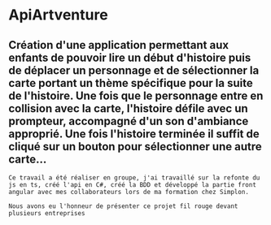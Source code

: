 ﻿# ApiArtventure
## Création d'une application permettant aux enfants de pouvoir lire un début d'histoire puis de déplacer un personnage et de sélectionner la carte portant un thème spécifique pour la suite de l'histoire. Une fois que le personnage entre en collision avec la carte, l'histoire défile avec un prompteur, accompagné d'un son d'ambiance approprié. Une fois l'histoire terminée il suffit de cliqué sur un bouton pour sélectionner une autre carte...

``Ce travail a été réaliser en groupe, j'ai travaillé sur la refonte du js en ts, créé l'api en C#, créé la BDD et développé la partie front angular avec mes collaborateurs lors de ma formation chez Simplon.``

``Nous avons eu l'honneur de présenter ce projet fil rouge devant plusieurs entreprises``


